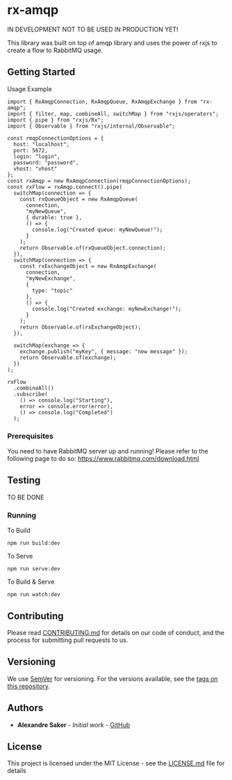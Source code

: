 # rx-amqp

IN DEVELOPMENT NOT TO BE USED IN PRODUCTION YET!

This library was built on top of amqp library and uses the power of rxjs to create a flow to RabbitMQ
usage.

## Getting Started
Usage Example
```
import { RxAmqpConnection, RxAmqpQueue, RxAmqpExchange } from "rx-amqp";
import { filter, map, combineAll, switchMap } from "rxjs/operators";
import { pipe } from "rxjs/Rx";
import { Observable } from "rxjs/internal/Observable";

const rmqpConnectionOptions = {
  host: "localhost",
  port: 5672,
  login: "login",
  password: "password",
  vhost: "vhost"
};
const rxAmqp = new RxAmqpConnection(rmqpConnectionOptions);
const rxFlow = rxAmqp.connect().pipe(
  switchMap(connection => {
    const rxQueueObject = new RxAmqpQueue(
      connection,
      "myNewQueue",
      { durable: true },
      () => {
        console.log("Created queue: myNewQueue!");
      }
    );
    return Observable.of(rxQueueObject.connection);
  }),
  switchMap(connection => {
    const rxExchangeObject = new RxAmqpExchange(
      connection,
      "myNewExchange",
      {
        type: "topic"
      },
      () => {
        console.log("Created exchange: myNewExchange!");
      }
    );
    return Observable.of(rxExchangeObject);
  }),

  switchMap(exchange => {
    exchange.publish("myKey", { message: "new message" });
    return Observable.of(exchange);
  })
);

rxFlow
  .combineAll()
  .subscribe(
    () => console.log("Starting"),
    error => console.error(error),
    () => console.log("Completed")
  );
```


### Prerequisites

You need to have RabbitMQ server up and running!
Please refer to the following page to do so: https://www.rabbitmq.com/download.html


## Testing

TO BE DONE

### Running

To Build
```
npm run build:dev
```

To Serve
```
npm run serve:dev
```

To Build & Serve
```
npm run watch:dev
```

## Contributing

Please read [CONTRIBUTING.md](https://gist.github.com/PurpleBooth/b24679402957c63ec426) for details on our code of conduct, and the process for submitting pull requests to us.

## Versioning

We use [SemVer](http://semver.org/) for versioning. For the versions available, see the [tags on this repository](https://github.com/your/project/tags).

## Authors

* **Alexandre Saker** - *Initial work* - [GitHub](https://github.com/alexsaker)


## License

This project is licensed under the MIT License - see the [LICENSE.md](LICENSE.md) file for details



